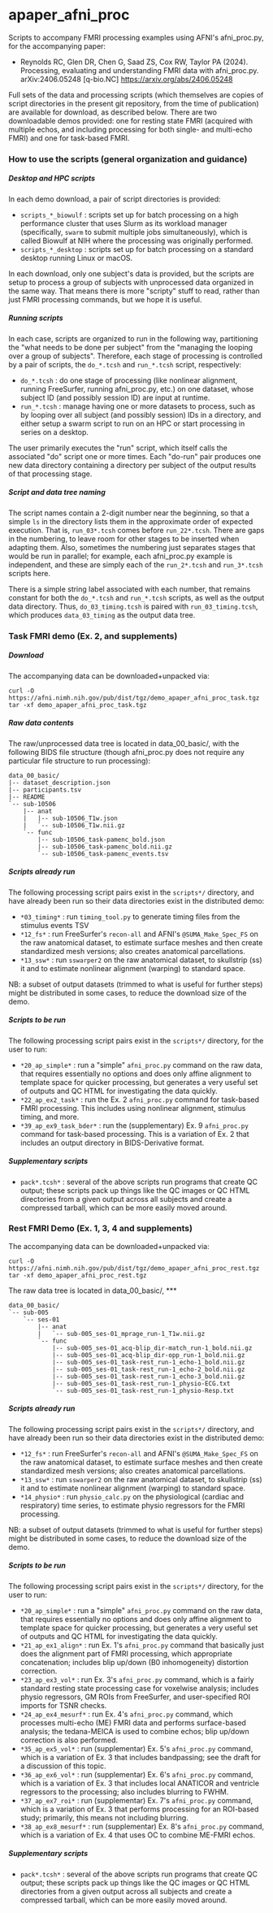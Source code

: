 # apaper_afni_proc
Scripts to accompany FMRI processing examples using AFNI's afni_proc.py, 
for the accompanying paper:
+   Reynolds RC, Glen DR, Chen G, Saad ZS, Cox RW, Taylor PA (2024). 
    Processing, evaluating and understanding FMRI data with afni_proc.py.  
    arXiv:2406.05248 [q-bio.NC]
    https://arxiv.org/abs/2406.05248

Full sets of the data and processing scripts (which themselves are copies
of script directories in the present git repository, from the time of 
publication) are available for download, as described below. There are two
downloadable demos provided: one for resting state FMRI (acquired with multiple
echos, and including processing for both single- and multi-echo FMRI) 
and one for task-based FMRI.

### How to use the scripts (general organization and guidance)

##### Desktop and HPC scripts

In each demo download, a pair of script directories is provided:
* `scripts_*_biowulf` : scripts set up for batch processing on a high
  performance cluster that uses Slurm as its workload manager (specifically,
  `swarm` to submit multiple jobs simultaneously), which is called Biowulf
  at NIH where the processing was originally performed.
* `scripts_*_desktop` : scripts set up for batch processing on a standard
  desktop running Linux or macOS.

In each download, only one subject's data is provided, but 
the scripts are setup to process a group of subjects with unprocessed 
data organized in the same way. That means there is more "scripty" stuff
to read, rather than just FMRI processing commands, but we hope it is 
useful.

##### Running scripts

In each case, scripts are organized to run in the following way, partitioning
the "what needs to be done per subject" from the "managing the looping over
a group of subjects". Therefore, each stage of processing is controlled by
a pair of scripts, the `do_*.tcsh` and `run_*.tcsh` script, respectively:
* `do_*.tcsh` : do one stage of processing (like nonlinear alignment,
  running FreeSurfer, running afni_proc.py, etc.) on one dataset, whose
  subject ID (and possibly session ID) are input at runtime.
* `run_*.tcsh` : manage having one or more datasets to process, such as
  by looping over all subject (and possibly session) IDs in a directory, and
  either setup a swarm script to run on an HPC or start processing in series
  on a desktop.
   
The user primarily executes the "run" script, which itself calls the associated
"do" script one or more times. Each "do-run" pair produces one new data directory
containing a directory per subject of the output results of that processing
stage.

##### Script and data tree naming

The script names contain a 2-digit number near the beginning, so that a simple `ls` 
in the directory lists them in the approximate order of expected execution. That is, 
`run_03*.tcsh` comes before `run_22*.tcsh`. There are gaps in the numbering, 
to leave room for other stages to be inserted when adapting them. Also, sometimes
the numbering just separates stages that would be run in parallel; for example,
each afni_proc.py example is independent, and these are simply each of the
`run_2*.tcsh` and `run_3*.tcsh` scripts here.

There is a simple string label associated with each number, that remains constant
for both the `do_*.tcsh` and `run_*.tcsh` scripts, as well as the output data
directory.  Thus, `do_03_timing.tcsh` is paired with `run_03_timing.tcsh`, which 
produces `data_03_timing` as the output data tree.


### Task FMRI demo (Ex. 2, and supplements)

##### Download

The accompanying data can be downloaded+unpacked via:
```
curl -O https://afni.nimh.nih.gov/pub/dist/tgz/demo_apaper_afni_proc_task.tgz
tar -xf demo_apaper_afni_proc_task.tgz
```

##### Raw data contents

The raw/unprocessed data tree is located in data_00_basic/, 
with the following BIDS file structure (though afni_proc.py 
does not require any particular file structure to run processing):
```
data_00_basic/
|-- dataset_description.json
|-- participants.tsv
|-- README
`-- sub-10506
    |-- anat
    |   |-- sub-10506_T1w.json
    |   `-- sub-10506_T1w.nii.gz
    `-- func
        |-- sub-10506_task-pamenc_bold.json
        |-- sub-10506_task-pamenc_bold.nii.gz
        `-- sub-10506_task-pamenc_events.tsv
```

##### Scripts already run

The following processing script pairs exist in the `scripts*/` directory, and
have already been run so their data directories exist in the distributed demo:
* `*03_timing*` : run `timing_tool.py` to generate timing files from the
  stimulus events TSV
* `*12_fs*` : run FreeSurfer's `recon-all` and AFNI's `@SUMA_Make_Spec_FS`
  on the raw anatomical dataset, to estimate surface meshes and then create
  standardized mesh versions; also creates anatomical parcellations.
* `*13_ssw*` : run `sswarper2` on the raw anatomical dataset, to skullstrip
  (ss) it and to estimate nonlinear alignment (warping) to standard space.
  
NB: a subset of output datasets (trimmed to what is useful for further steps)
might be distributed in some cases, to reduce the download size of the demo. 

##### Scripts to be run

The following processing script pairs exist in the `scripts*/` directory, for
the user to run:
* `*20_ap_simple*` : run a "simple" `afni_proc.py` command on the raw data,
  that requires essentially no options and does only affine alignment to
  template space for quicker processing, but generates a very useful set of
  outputs and QC HTML for investigating the data quickly.
* `*22_ap_ex2_task*` : run the Ex. 2 `afni_proc.py` command for task-based
  FMRI processing. This includes using nonlinear alignment, stimulus timing,
  and more.
* `*39_ap_ex9_task_bder*` : run the (supplementary) Ex. 9 `afni_proc.py`
  command for task-based processing. This is a variation of Ex. 2 that
  includes an output directory in BIDS-Derivative format.

##### Supplementary scripts

* `pack*.tcsh*` : several of the above scripts run programs that create QC output;
  these scripts pack up things like the QC images or QC HTML directories from
  a given output across all subjects and create a compressed tarball, which can be
  more easily moved around.

### Rest FMRI Demo (Ex. 1, 3, 4 and supplements)

The accompanying data can be downloaded+unpacked via:
```
curl -O https://afni.nimh.nih.gov/pub/dist/tgz/demo_apaper_afni_proc_rest.tgz
tar -xf demo_apaper_afni_proc_rest.tgz
```

The raw data tree is located in data_00_basic/, \*\*\*
```
data_00_basic/
`-- sub-005
    `-- ses-01
        |-- anat
        |   `-- sub-005_ses-01_mprage_run-1_T1w.nii.gz
        `-- func
            |-- sub-005_ses-01_acq-blip_dir-match_run-1_bold.nii.gz
            |-- sub-005_ses-01_acq-blip_dir-opp_run-1_bold.nii.gz
            |-- sub-005_ses-01_task-rest_run-1_echo-1_bold.nii.gz
            |-- sub-005_ses-01_task-rest_run-1_echo-2_bold.nii.gz
            |-- sub-005_ses-01_task-rest_run-1_echo-3_bold.nii.gz
            |-- sub-005_ses-01_task-rest_run-1_physio-ECG.txt
            `-- sub-005_ses-01_task-rest_run-1_physio-Resp.txt
```

##### Scripts already run

The following processing script pairs exist in the `scripts*/` directory, and
have already been run so their data directories exist in the distributed demo:
* `*12_fs*` : run FreeSurfer's `recon-all` and AFNI's `@SUMA_Make_Spec_FS`
  on the raw anatomical dataset, to estimate surface meshes and then create
  standardized mesh versions; also creates anatomical parcellations.
* `*13_ssw*` : run `sswarper2` on the raw anatomical dataset, to skullstrip
  (ss) it and to estimate nonlinear alignment (warping) to standard space.
* `*14_physio*` : run `physio_calc.py` on the physiological (cardiac and
  respiratory) time series, to estimate physio regressors for the FMRI
  processing.

NB: a subset of output datasets (trimmed to what is useful for further steps)
might be distributed in some cases, to reduce the download size of the demo. 

##### Scripts to be run

The following processing script pairs exist in the `scripts*/` directory, for
the user to run:
* `*20_ap_simple*` : run a "simple" `afni_proc.py` command on the raw data,
  that requires essentially no options and does only affine alignment to
  template space for quicker processing, but generates a very useful set of
  outputs and QC HTML for investigating the data quickly.
* `*21_ap_ex1_align*` : run Ex. 1's `afni_proc.py` command that basically just
  does the alignment part of FMRI processing, which appropriate concatenation;
  includes blip up/down (B0 inhomogeneity) distortion correction.
* `*23_ap_ex3_vol*` : run Ex. 3's `afni_proc.py` command, which is a fairly
  standard resting state processing case for voxelwise analysis; includes
  physio regressors, GM ROIs from FreeSurfer, and user-specified ROI imports
  for TSNR checks.
* `*24_ap_ex4_mesurf*` : run Ex. 4's `afni_proc.py` command, which processes
  multi-echo (ME) FMRI data and performs surface-based analysis; the tedana-MEICA
  is used to combine echos; blip up/down correction is also performed.
* `*35_ap_ex5_vol*` : run (supplementar) Ex. 5's `afni_proc.py` command,
  which is a variation of Ex. 3 that includes bandpassing; see the draft for
  a discussion of this topic.
* `*36_ap_ex6_vol*` : run (supplementar) Ex. 6's `afni_proc.py` command,
  which is a variation of Ex. 3 that includes local ANATICOR and ventricle
  regressors to the processing; also includes blurring to FWHM.
* `*37_ap_ex7_roi*` : run (supplementar) Ex. 7's `afni_proc.py` command,
  which is a variation of Ex. 3 that performs processing for an ROI-based study;
  primarily, this means not including blurring.
* `*38_ap_ex8_mesurf*` : run (supplementar) Ex. 8's `afni_proc.py` command,
  which is a variation of Ex. 4 that uses OC to combine ME-FMRI echos.

##### Supplementary scripts

* `pack*.tcsh*` : several of the above scripts run programs that create QC output;
  these scripts pack up things like the QC images or QC HTML directories from
  a given output across all subjects and create a compressed tarball, which can be
  more easily moved around.



